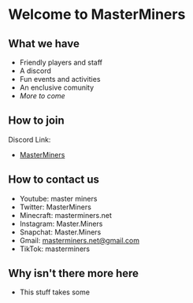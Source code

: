 # Welcome to MasterMiners

## What we have

* Friendly players and staff
* A discord
* Fun events and activities
* An enclusive comunity
* *More to come*

## How to join

Discord Link:

* [MasterMiners](https://discord.gg/b5P7p7)

## How to contact us

* Youtube: master miners
* Twitter: MasterMiners
* Minecraft: masterminers.net
* Instagram: Master.Miners
* Snapchat: Master.Miners
* Gmail: masterminers.net@gmail.com
* TikTok: masterminers

## Why isn't there more here

* This stuff takes some